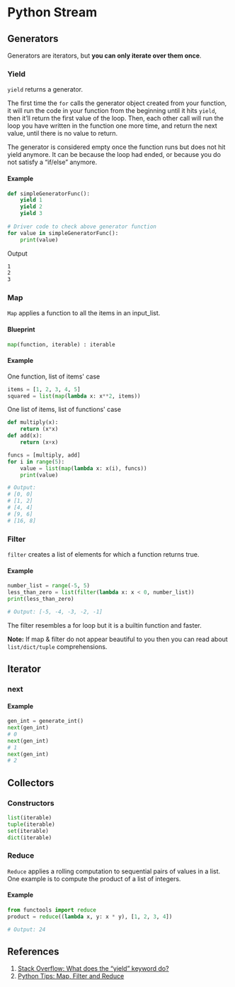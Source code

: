 # Python Stream

## Generators

Generators are iterators, but **you can only iterate over them once**.

### Yield

`yield` returns a generator.

The first time the `for` calls the generator object created from your function, it will run the code in your function from the beginning until it hits `yield`, then it’ll return the first value of the loop. Then, each other call will run the loop you have written in the function one more time, and return the next value, until there is no value to return.

The generator is considered empty once the function runs but does not hit yield anymore. It can be because the loop had ended, or because you do not satisfy a “if/else” anymore.

#### Example

```python
def simpleGeneratorFunc(): 
    yield 1
    yield 2
    yield 3
  
# Driver code to check above generator function
for value in simpleGeneratorFunc():  
    print(value)
```

Output

```bash
1
2
3
```

### Map

`Map` applies a function to all the items in an input\_list.

#### Blueprint

```python
map(function, iterable) : iterable
```

#### Example

One function, list of items' case

```python
items = [1, 2, 3, 4, 5]
squared = list(map(lambda x: x**2, items))
```

One list of items, list of functions' case

```python
def multiply(x):
    return (x*x)
def add(x):
    return (x+x)

funcs = [multiply, add]
for i in range(5):
    value = list(map(lambda x: x(i), funcs))
    print(value)

# Output:
# [0, 0]
# [1, 2]
# [4, 4]
# [9, 6]
# [16, 8]
```

### Filter

`filter` creates a list of elements for which a function returns true.

#### Example

```python
number_list = range(-5, 5)
less_than_zero = list(filter(lambda x: x < 0, number_list))
print(less_than_zero)

# Output: [-5, -4, -3, -2, -1]
```

The filter resembles a for loop but it is a builtin function and faster.

**Note:** If map & filter do not appear beautiful to you then you can read about `list/dict/tuple` comprehensions.

## Iterator

### next

#### Example

```python
gen_int = generate_int()
next(gen_int)
# 0
next(gen_int)
# 1
next(gen_int)
# 2
```

## Collectors

### Constructors

```python
list(iterable)
tuple(iterable)
set(iterable)
dict(iterable)
```

### Reduce

`Reduce` applies a rolling computation to sequential pairs of values in a list. One example is to compute the product of a list of integers.

#### Example

```python
from functools import reduce
product = reduce((lambda x, y: x * y), [1, 2, 3, 4])

# Output: 24
```

## References

1. [Stack Overflow: What does the “yield” keyword do?](https://stackoverflow.com/questions/231767/what-does-the-yield-keyword-do)
2. [Python Tips: Map, Filter and Reduce](https://book.pythontips.com/en/latest/map_filter.html)


